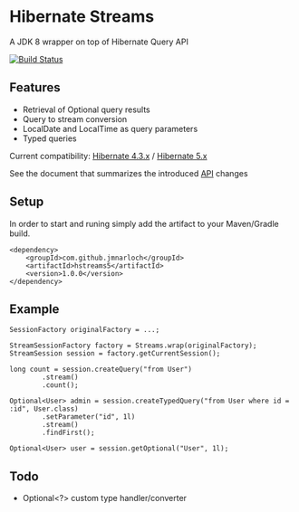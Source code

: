 # Hibernate Streams

A  JDK 8 wrapper on top of Hibernate Query API

[![Build Status](https://travis-ci.org/jmnarloch/hstreams.svg?branch=hstreams-5)](https://travis-ci.org/jmnarloch/hstreams)

## Features

* Retrieval of Optional query results
* Query to stream conversion
* LocalDate and LocalTime as query parameters
* Typed queries

Current compatibility: [Hibernate 4.3.x](https://github.com/jmnarloch/hstreams/tree/hstreams-43) / [Hibernate 5.x](https://github.com/jmnarloch/hstreams/tree/hstreams-5)

See the document that summarizes the introduced [API](api.adoc) changes

## Setup

In order to start and runing simply add the artifact to your Maven/Gradle build.

```
<dependency>
    <groupId>com.github.jmnarloch</groupId>
    <artifactId>hstreams5</artifactId>
    <version>1.0.0</version>
</dependency>
```

## Example

```
SessionFactory originalFactory = ...;

StreamSessionFactory factory = Streams.wrap(originalFactory);
StreamSession session = factory.getCurrentSession();

long count = session.createQuery("from User")
        .stream()
        .count();

Optional<User> admin = session.createTypedQuery("from User where id = :id", User.class)
        .setParameter("id", 1l)
        .stream()
        .findFirst();

Optional<User> user = session.getOptional("User", 1l);
```

## Todo

* Optional<?> custom type handler/converter 
